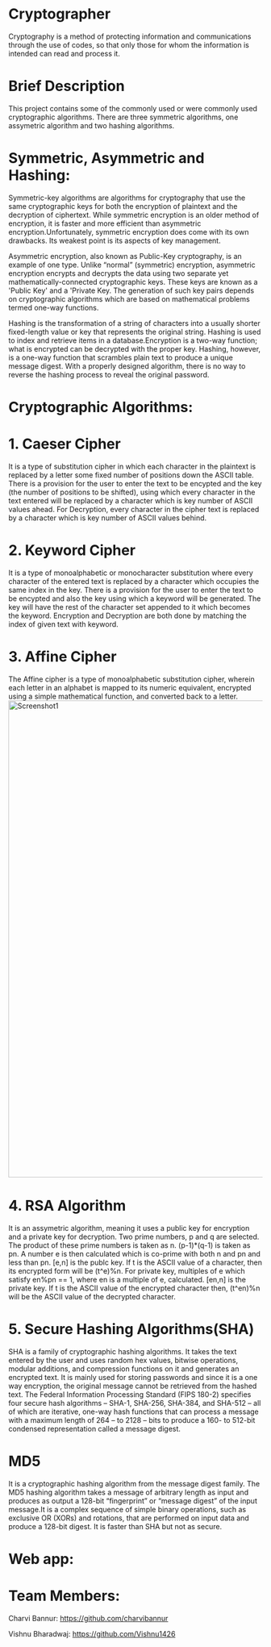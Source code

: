 # Cryptographer
Cryptography is a method of protecting information and communications through the use of codes, so that only those for whom the information is intended can read and process it.

# Brief Description
This project contains some of the commonly used or were commonly used cryptographic algorithms. 
There are three symmetric algorithms, one assymetric algorithm and two hashing algorithms.

# Symmetric, Asymmetric and Hashing:
Symmetric-key algorithms are algorithms for cryptography that use the same cryptographic keys for both the encryption of plaintext and the decryption of ciphertext. While symmetric encryption is an older method of encryption, it is faster and more efficient than asymmetric encryption.Unfortunately, symmetric encryption does come with its own drawbacks. Its weakest point is its aspects of key management.

Asymmetric encryption, also known as Public-Key cryptography, is an example of one type. Unlike “normal” (symmetric) encryption, asymmetric encryption encrypts and decrypts the data using two separate yet mathematically-connected cryptographic keys. These keys are known as a 'Public Key' and a 'Private Key. The generation of such key pairs depends on cryptographic algorithms which are based on mathematical problems termed one-way functions.

Hashing is the transformation of a string of characters into a usually shorter fixed-length value or key that represents the original string. Hashing is used to index and retrieve items in a database.Encryption is a two-way function; what is encrypted can be decrypted with the proper key. Hashing, however, is a one-way function that scrambles plain text to produce a unique message digest. With a properly designed algorithm, there is no way to reverse the hashing process to reveal the original password.

# Cryptographic Algorithms:

# 1. Caeser Cipher
It is a type of substitution cipher in which each character in the plaintext is replaced by a letter some fixed number of positions down the ASCII table. There is a provision for the user to enter the text to be encypted and the key (the number of positions to be shifted), using which every character in the text entered will be replaced by a character which is key number of ASCII values ahead. For Decryption, every character in the cipher text is replaced by a character which is key number of ASCII values behind.

# 2. Keyword Cipher
It is a type of monoalphabetic or monocharacter substitution where every character of the entered text is replaced by a character which occupies the same index in the key. There is a provision for the user to enter the text to be encypted and also the key using which a keyword will be generated. The key will have the rest of the character set appended to it which becomes the keyword. Encryption and Decryption are both done by matching the index of given text with keyword.

# 3. Affine Cipher
The Affine cipher is a type of monoalphabetic substitution cipher, wherein each letter in an alphabet is mapped to its numeric equivalent, encrypted using a simple mathematical function, and converted back to a letter. 
<img width="946" alt="Screenshot1" src="https://www.tutorialspoint.com/cryptography_with_python/images/affine_cipher.jpg">

# 4. RSA Algorithm
It is an assymetric algorithm, meaning it uses a public key for encryption and a private key for decryption. Two prime numbers, p and q are selected. The product of these prime numbers is taken as n. (p-1)*(q-1) is taken as pn. A number e is then calculated which is co-prime with both n and pn and less than pn. [e,n] is the publc key. If t is the ASCII value of a character, then its encrypted form will be (t^e)%n. For private key, multiples of e which satisfy en%pn == 1, where en is a multiple of e, calculated. [en,n] is the private key. If t is the ASCII value of the encrypted character then, (t^en)%n will be the ASCII value of the decrypted character.

# 5. Secure Hashing Algorithms(SHA)
SHA is a family of cryptographic hashing algorithms. It takes the text entered by the user and uses random hex values, bitwise operations, modular additions, and compression functions on it and generates an encrypted text. It is mainly used for storing passwords and since it is a one way encryption, the original message cannot be retrieved from the hashed text. The Federal Information Processing Standard (FIPS 180-2) specifies four secure hash algorithms – SHA-1, SHA-256, SHA-384, and SHA-512 – all of which are iterative, one-way hash functions that can process a message with a maximum length of 264 – to 2128 – bits to produce a 160- to 512-bit condensed representation called a message digest.

# MD5
It is a cryptographic hashing algorithm from the message digest family. The MD5 hashing algorithm takes a message of arbitrary length as input and produces as output a 128-bit “fingerprint” or “message digest” of the input message.It is a complex sequence of simple binary operations, such as exclusive OR (XORs) and rotations, that are performed on input data and produce a 128-bit digest. It is faster than SHA but not as secure.
# Web app:
 <picture>
 
 
 # Team Members:
 
 Charvi Bannur: https://github.com/charvibannur
 
 Vishnu Bharadwaj: https://github.com/Vishnu1426
